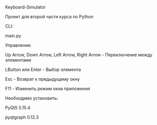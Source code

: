 Keyboard-Simulator

Проект для второй части курса по Python

CLI:

main.py

Управление:

Up Arrow, Down Arrow, Left Arrow, Right Arrow - Переключение между элементами

LButton или Enter - Выбор элемента

Esc - Возврат к предыдущему окну

F11 - Изменить режим окна приложения

Необходимо установить:

PyQt5 5.15.4

pyqtgraph 0.12.3
